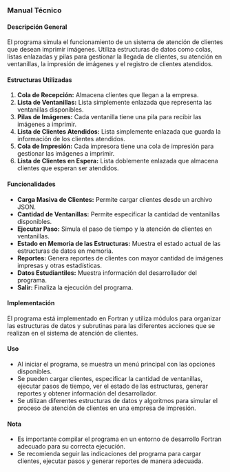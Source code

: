 ### Manual Técnico

#### Descripción General
El programa simula el funcionamiento de un sistema de atención de clientes que desean imprimir imágenes. Utiliza estructuras de datos como colas, listas enlazadas y pilas para gestionar la llegada de clientes, su atención en ventanillas, la impresión de imágenes y el registro de clientes atendidos.

#### Estructuras Utilizadas
1. **Cola de Recepción:** Almacena clientes que llegan a la empresa.
2. **Lista de Ventanillas:** Lista simplemente enlazada que representa las ventanillas disponibles.
3. **Pilas de Imágenes:** Cada ventanilla tiene una pila para recibir las imágenes a imprimir.
4. **Lista de Clientes Atendidos:** Lista simplemente enlazada que guarda la información de los clientes atendidos.
5. **Cola de Impresión:** Cada impresora tiene una cola de impresión para gestionar las imágenes a imprimir.
6. **Lista de Clientes en Espera:** Lista doblemente enlazada que almacena clientes que esperan ser atendidos.

#### Funcionalidades
- **Carga Masiva de Clientes:** Permite cargar clientes desde un archivo JSON.
- **Cantidad de Ventanillas:** Permite especificar la cantidad de ventanillas disponibles.
- **Ejecutar Paso:** Simula el paso de tiempo y la atención de clientes en ventanillas.
- **Estado en Memoria de las Estructuras:** Muestra el estado actual de las estructuras de datos en memoria.
- **Reportes:** Genera reportes de clientes con mayor cantidad de imágenes impresas y otras estadísticas.
- **Datos Estudiantiles:** Muestra información del desarrollador del programa.
- **Salir:** Finaliza la ejecución del programa.

#### Implementación
El programa está implementado en Fortran y utiliza módulos para organizar las estructuras de datos y subrutinas para las diferentes acciones que se realizan en el sistema de atención de clientes.

#### Uso
- Al iniciar el programa, se muestra un menú principal con las opciones disponibles.
- Se pueden cargar clientes, especificar la cantidad de ventanillas, ejecutar pasos de tiempo, ver el estado de las estructuras, generar reportes y obtener información del desarrollador.
- Se utilizan diferentes estructuras de datos y algoritmos para simular el proceso de atención de clientes en una empresa de impresión.

#### Nota
- Es importante compilar el programa en un entorno de desarrollo Fortran adecuado para su correcta ejecución.
- Se recomienda seguir las indicaciones del programa para cargar clientes, ejecutar pasos y generar reportes de manera adecuada.
